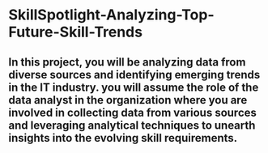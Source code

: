 # SkillSpotlight-Analyzing-Top-Future-Skill-Trends

## In this project, you will be analyzing data from diverse sources and identifying emerging trends in the IT industry. you will assume the role of the data analyst in the organization where you are involved in collecting data from various sources and leveraging analytical techniques to unearth insights into the evolving skill requirements.

